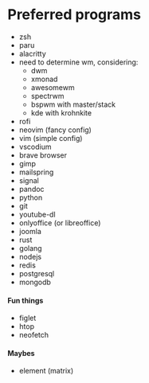 # Preferred programs

 - zsh
 - paru
 - alacritty
 - need to determine wm, considering:
   - dwm
   - xmonad
   - awesomewm
   - spectrwm
   - bspwm with master/stack
   - kde with krohnkite
 - rofi
 - neovim (fancy config)
 - vim (simple config)
 - vscodium
 - brave browser
 - gimp
 - mailspring
 - signal
 - pandoc
 - python
 - git
 - youtube-dl
 - onlyoffice (or libreoffice)
 - joomla
 - rust
 - golang
 - nodejs
 - redis
 - postgresql
 - mongodb

#### Fun things
 - figlet
 - htop
 - neofetch

#### Maybes
 - element (matrix)
